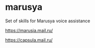 # marusya
Set of skills for Marusya voice assistance

https://marusia.mail.ru/

https://capsula.mail.ru/

